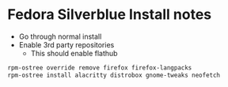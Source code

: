 # Fedora Silverblue Install notes
- Go through normal install
- Enable 3rd party repositories
    - This should enable flathub

```bash
rpm-ostree override remove firefox firefox-langpacks
rpm-ostree install alacritty distrobox gnome-tweaks neofetch
```
